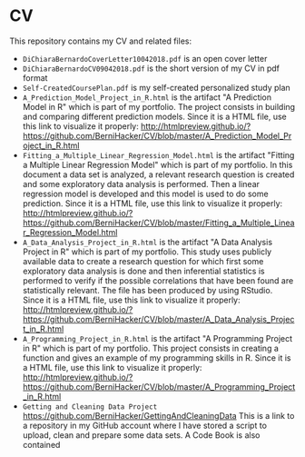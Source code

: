 # CV
This repository contains my CV and related files:

- <code>DiChiaraBernardoCoverLetter10042018.pdf</code> is an open cover letter
- <code>DiChiaraBernardoCV09042018.pdf</code> is the short version of my CV in pdf format
- <code>Self-CreatedCoursePlan.pdf</code> is my self-created personalized study plan
- <code>A_Prediction_Model_Project_in_R.html</code> is the artifact "A Prediction Model in R" which is part of my portfolio. The project consists in building and comparing different prediction models. Since it is a HTML file, use this link to visualize it properly:  http://htmlpreview.github.io/?https://github.com/BerniHacker/CV/blob/master/A_Prediction_Model_Project_in_R.html
- <code>Fitting_a_Multiple_Linear_Regression_Model.html</code> is the artifact "Fitting a Multiple Linear Regression Model" which is part of my portfolio. In this document a data set is analyzed, a relevant research question is created and some exploratory data analysis is performed. Then a linear regression model is developed and this model is used to do some prediction. Since it is a HTML file, use this link to visualize it properly:  http://htmlpreview.github.io/?https://github.com/BerniHacker/CV/blob/master/Fitting_a_Multiple_Linear_Regression_Model.html
- <code>A_Data_Analysis_Project_in_R.html</code> is the artifact "A Data Analysis Project in R" which is part of my portfolio. This study uses publicly available data to create a research question for which first some exploratory data analysis is done and then inferential statistics is performed to verify if the possible correlations that have been found are statistically relevant. The file has been produced by using RStudio. Since it is a HTML file, use this link to visualize it properly:  http://htmlpreview.github.io/?https://github.com/BerniHacker/CV/blob/master/A_Data_Analysis_Project_in_R.html
- <code>A_Programming_Project_in_R.html</code> is the artifact "A Programming Project in R" which is part of my portfolio. This project consists in creating a function and gives an example of my programming skills in R. Since it is a HTML file, use this link to visualize it properly:  http://htmlpreview.github.io/?https://github.com/BerniHacker/CV/blob/master/A_Programming_Project_in_R.html
- <code>Getting and Cleaning Data Project</code> https://github.com/BerniHacker/GettingAndCleaningData This is a link to a repository in my GitHub account where I have stored a script to upload, clean and prepare some data sets. A Code Book is also contained
